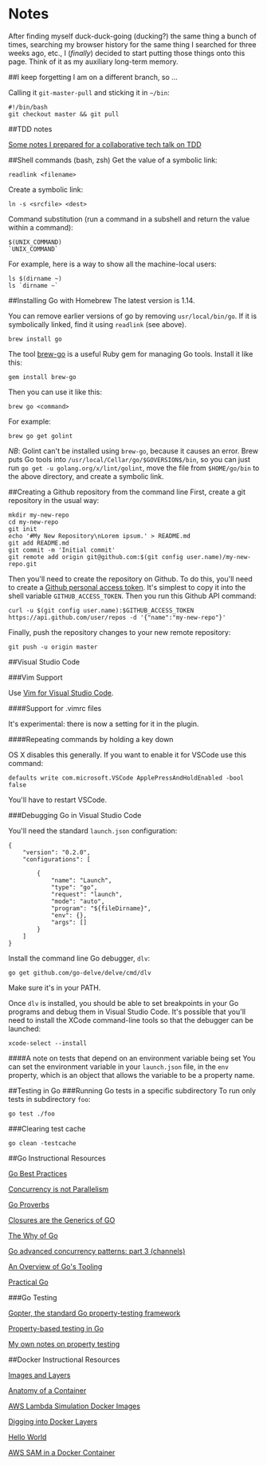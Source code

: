 # Notes

After finding myself duck-duck-going (ducking?) the same thing a bunch of times,
searching my browser history for the same thing I searched for three weeks ago,
etc., I (_finally_) decided to start putting those things onto this page. Think
of it as my auxiliary long-term memory.

##I keep forgetting I am on a different branch, so ...

Calling it `git-master-pull` and sticking it in `~/bin`:

```
#!/bin/bash
git checkout master && git pull
```

##TDD notes

[Some notes I prepared for a collaborative tech talk on TDD](/tdd)

##Shell commands (bash, zsh) 
Get the value of a symbolic link:
```
readlink <filename>
```
Create a symbolic link:
```
ln -s <srcfile> <dest>
```
Command substitution (run a command in a subshell and return the value within a
command):
```
$(UNIX_COMMAND)
`UNIX_COMMAND`
```
For example, here is a way to show all the machine-local users:
```
ls $(dirname ~) 
ls `dirname ~`
```
##Installing Go with Homebrew
The latest version is 1.14.

You can remove earlier versions of go by removing `usr/local/bin/go`. If it is
symbolically linked, find it using `readlink` (see above).
```
brew install go
```
The tool [brew-go](https://github.com/mhinz/brew-go) is a useful Ruby gem for
managing Go tools. Install it like this:
```
gem install brew-go
```
Then you can use it like this:
```
brew go <command>
```
For example:
```
brew go get golint
```
*NB*: Golint can't be installed using `brew-go`, because it causes an error.
Brew puts Go tools into `/usr/local/Cellar/go/$GOVERSION$/bin`, so you can just
run `go get -u golang.org/x/lint/golint`, move the file from `$HOME/go/bin` to
the above directory, and create a symbolic link.

##Creating a Github repository from the command line
First, create a git repository in the usual way:
```
mkdir my-new-repo
cd my-new-repo
git init
echo '#My New Repository\nLorem ipsum.' > README.md
git add README.md
git commit -m 'Initial commit'
git remote add origin git@github.com:$(git config user.name)/my-new-repo.git
```
Then you'll need to create the repository on Github. To do this, you'll need to
create a [Github personal access token](https://github.com/settings/tokens).
It's simplest to copy it into the shell variable `GITHUB_ACCESS_TOKEN`. Then you
run this Github API command:
```
curl -u $(git config user.name):$GITHUB_ACCESS_TOKEN https://api.github.com/user/repos -d '{"name":"my-new-repo"}'
```
Finally, push the repository changes to your new remote repository:
```
git push -u origin master
```

##Visual Studio Code

###Vim Support

Use [Vim for Visual Studio Code](https://github.com/VSCodeVim).

####Support for .vimrc files

It's experimental: there is now a setting for it in the plugin.

####Repeating commands by holding a key down

OS X disables this generally. If you want to enable it for VSCode use this command:
```
defaults write com.microsoft.VSCode ApplePressAndHoldEnabled -bool false
```
You'll have to restart VSCode.

###Debugging Go in Visual Studio Code

You'll need the standard `launch.json` configuration:
```
{
	"version": "0.2.0",
	"configurations": [

		{
			"name": "Launch",
			"type": "go",
			"request": "launch",
			"mode": "auto",
			"program": "${fileDirname}",
			"env": {},
			"args": []
		}
	]
}
```
Install the command line Go debugger, `dlv`:
```
go get github.com/go-delve/delve/cmd/dlv
```
Make sure it's in your PATH.

Once `dlv` is installed, you should be able to set breakpoints in your Go
programs and debug them in Visual Studio Code. It's possible that you'll need to
install the XCode command-line tools so that the debugger can be launched:
```
xcode-select --install
```
####A note on tests that depend on an environment variable being set
You can set the environment variable in your `launch.json` file, in the `env`
property, which is an object that allows the variable to be a property name.

##Testing in Go
###Running Go tests in a specific subdirectory
To run only tests in subdirectory `foo`:
```
go test ./foo
```
###Clearing test cache
```
go clean -testcache
```
##Go Instructional Resources

[Go Best Practices](https://www.brianketelsen.com/talks/gcru18-best/)

[Concurrency is not Parallelism](https://www.youtube.com/watch?v=cN_DpYBzKso)

[Go Proverbs](https://www.youtube.com/watch?v=PAAkCSZUG1c)

[Closures are the Generics of GO](https://www.youtube.com/watch?v=5IKcPMJXkKs)

[The Why of Go](https://www.infoq.com/presentations/go-concurrency-gc/)

[Go advanced concurrency patterns: part 3 (channels)](https://blogtitle.github.io/go-advanced-concurrency-patterns-part-3-channels/)

[An Overview of Go's Tooling](https://www.alexedwards.net/blog/an-overview-of-go-tooling)

[Practical Go](https://dave.cheney.net/practical-go/presentations/qcon-china.html)

###Go Testing

[Gopter, the standard Go property-testing framework](https://github.com/leanovate/gopter)

[Property-based testing in Go](https://giedrius.blog/2019/07/08/property-based-testing-in-golang/)

[My own notes on property testing](/gopter-notes)

##Docker Instructional Resources

[Images and Layers](https://docs.docker.com/storage/storagedriver/)

[Anatomy of a Container](https://www.slideshare.net/mobile/jpetazzo/anatomy-of-a-container-namespaces-cgroups-some-filesystem-magic-linuxcon)

[AWS Lambda Simulation Docker Images](https://github.com/lambci/docker-lambda#run-examples)

[Digging into Docker Layers](https://medium.com/@jessgreb01/digging-into-docker-layers-c22f948ed612)

[Hello World](https://howtodoinjava.com/library/docker-hello-world-example/)

[AWS SAM in a Docker Container](https://medium.com/monsoon-engineering/running-aws-sam-in-a-docker-container-2491596672c2)

